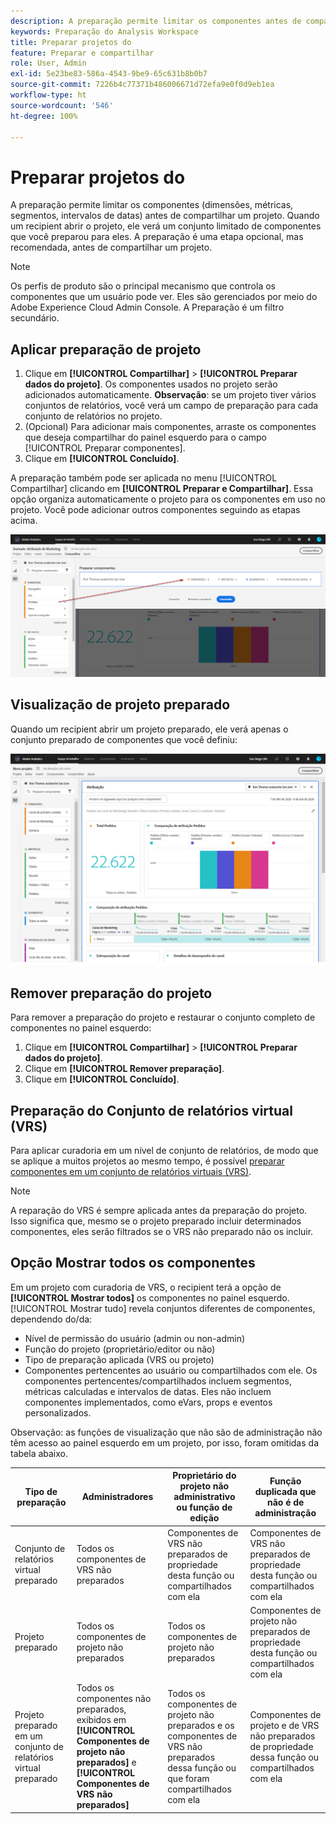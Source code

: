 ```yaml
---
description: A preparação permite limitar os componentes antes de compartilhar um projeto.
keywords: Preparação do Analysis Workspace
title: Preparar projetos do
feature: Preparar e compartilhar
role: User, Admin
exl-id: 5e23be83-586a-4543-9be9-65c631b8b0b7
source-git-commit: 7226b4c77371b486006671d72efa9e0f0d9eb1ea
workflow-type: ht
source-wordcount: '546'
ht-degree: 100%

---
```


# Preparar projetos do

A preparação permite limitar os componentes (dimensões, métricas, segmentos, intervalos de datas) antes de compartilhar um projeto. Quando um recipient abrir o projeto, ele verá um conjunto limitado de componentes que você preparou para eles. A preparação é uma etapa opcional, mas recomendada, antes de compartilhar um projeto.

>[!NOTE]
> Os perfis de produto são o principal mecanismo que controla os componentes que um usuário pode ver. Eles são gerenciados por meio do Adobe Experience Cloud Admin Console. A Preparação é um filtro secundário.

## Aplicar preparação de projeto

1. Clique em **[!UICONTROL Compartilhar]** > **[!UICONTROL Preparar dados do projeto]**.
Os componentes usados no projeto serão adicionados automaticamente.
   **Observação**: se um projeto tiver vários conjuntos de relatórios, você verá um campo de preparação para cada conjunto de relatórios no projeto.
1. (Opcional) Para adicionar mais componentes, arraste os componentes que deseja compartilhar do painel esquerdo para o campo [!UICONTROL Preparar componentes].
1. Clique em **[!UICONTROL Concluído]**.

A preparação também pode ser aplicada no menu [!UICONTROL Compartilhar] clicando em **[!UICONTROL Preparar e Compartilhar]**. Essa opção organiza automaticamente o projeto para os componentes em uso no projeto. Você pode adicionar outros componentes seguindo as etapas acima.

![](assets/curation-field.png)

## Visualização de projeto preparado

Quando um recipient abrir um projeto preparado, ele verá apenas o conjunto preparado de componentes que você definiu:

![](assets/curate-project.png)

## Remover preparação do projeto

Para remover a preparação do projeto e restaurar o conjunto completo de componentes no painel esquerdo:

1. Clique em **[!UICONTROL Compartilhar]** > **[!UICONTROL Preparar dados do projeto]**.
1. Clique em **[!UICONTROL Remover preparação]**.
1. Clique em **[!UICONTROL Concluído]**.

## Preparação do Conjunto de relatórios virtual (VRS)

Para aplicar curadoria em um nível de conjunto de relatórios, de modo que se aplique a muitos projetos ao mesmo tempo, é possível [preparar componentes em um conjunto de relatórios virtuais (VRS)](https://experienceleague.adobe.com/docs/analytics/components/virtual-report-suites/vrs-components.html?lang=pt-BR).

>[!NOTE]
> A reparação do VRS é sempre aplicada antes da preparação do projeto. Isso significa que, mesmo se o projeto preparado incluir determinados componentes, eles serão filtrados se o VRS não preparado não os incluir.

## Opção Mostrar todos os componentes

Em um projeto com curadoria de VRS, o recipient terá a opção de **[!UICONTROL Mostrar todos]** os componentes no painel esquerdo. [!UICONTROL Mostrar tudo] revela conjuntos diferentes de componentes, dependendo do/da:

* Nível de permissão do usuário (admin ou non-admin)
* Função do projeto (proprietário/editor ou não)
* Tipo de preparação aplicada (VRS ou projeto)
* Componentes pertencentes ao usuário ou compartilhados com ele. Os componentes pertencentes/compartilhados incluem segmentos, métricas calculadas e intervalos de datas. Eles não incluem componentes implementados, como eVars, props e eventos personalizados.

Observação: as funções de visualização que não são de administração não têm acesso ao painel esquerdo em um projeto, por isso, foram omitidas da tabela abaixo.

| Tipo de preparação | Administradores | Proprietário do projeto não administrativo ou função de edição | Função duplicada que não é de administração |
|---|---|---|---|
| Conjunto de relatórios virtual preparado | Todos os componentes de VRS não preparados | Componentes de VRS não preparados de propriedade desta função ou compartilhados com ela | Componentes de VRS não preparados de propriedade desta função ou compartilhados com ela |
| Projeto preparado | Todos os componentes de projeto não preparados | Todos os componentes de projeto não preparados | Componentes de projeto não preparados de propriedade desta função ou compartilhados com ela |
| Projeto preparado em um conjunto de relatórios virtual preparado | Todos os componentes não preparados, exibidos em **[!UICONTROL Componentes de projeto não preparados]** e **[!UICONTROL Componentes de VRS não preparados]** | Todos os componentes de projeto não preparados e os componentes de VRS não preparados dessa função ou que foram compartilhados com ela | Componentes de projeto e de VRS não preparados de propriedade dessa função ou compartilhados com ela |
